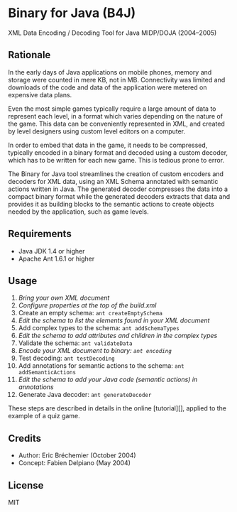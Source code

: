 # Binary for Java (B4J)

XML Data Encoding / Decoding Tool for Java MIDP/DOJA (2004–2005)

## Rationale

In the early days of Java applications on mobile phones,
memory and storage were counted in mere KB, not in MB.
Connectivity was limited and downloads of the code and data
of the application were metered on expensive data plans.

Even the most simple games typically require a large amount
of data to represent each level, in a format which varies
depending on the nature of the game. This data can be
conveniently represented in XML, and created by level
designers using custom level editors on a computer.

In order to embed that data in the game, it needs to be
compressed, typically encoded in a binary format and
decoded using a custom decoder, which has to be written
for each new game. This is tedious prone to error.

The Binary for Java tool streamlines the creation of custom
encoders and decoders for XML data, using an XML Schema
annotated with semantic actions written in Java. The generated
decoder compresses the data into a compact binary format
while the generated decoders extracts that data and provides
it as building blocks to the semantic actions to create
objects needed by the application, such as game levels.

## Requirements

* Java JDK 1.4 or higher
* Apache Ant 1.6.1 or higher

## Usage

1. *Bring your own XML document*
2. *Configure properties at the top of the build.xml*
3. Create an empty schema: `ant createEmptySchema`
4. *Edit the schema to list the elements found in your XML document*
5. Add complex types to the schema: `ant addSchemaTypes`
6. *Edit the schema to add attributes and children in the complex types*
7. Validate the schema: `ant validateData`
8. *Encode your XML document to binary: `ant encoding`*
9. Test decoding: `ant testDecoding`
10. Add annotations for semantic actions to the schema: `ant addSemanticActions`
11. *Edit the schema to add your Java code (semantic actions) in annotations*
12. Generate Java decoder: `ant generateDecoder`

These steps are described in details in the online [tutorial][],
applied to the example of a quiz game.

## Credits

* Author: Eric Bréchemier (October 2004)
* Concept: Fabien Delpiano (May 2004)

## License

MIT
